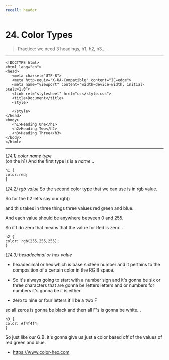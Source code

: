 ```yaml
---
recall: header
---
```


# 24. Color Types

> Practice: we need 3 headings, h1, h2, h3...

---

```
<!DOCTYPE html>
<html lang="en">
<head>
   <meta charset="UTF-8">
   <meta http-equiv="X-UA-Compatible" content="IE=edge">
   <meta name="viewport" content="width=device-width, initial-scale=1.0">
   <link rel="stylesheet" href="css/style.css">
   <title>Document</title>
   <style>

   </style>
</head>
<body>
   <h1>Heading One</h1>
   <h2>Heading Two</h2>
   <h3>Heading Three</h3>
</body>
</html>
```

---

_(24.1) color name type_  
(on the h1) And the first type is is a _name_...

```
h1 {
color:red;
}
```

_(24.2) rgb value_
So the second color type that we can use is in rgb value.

So for the h2 let's say our rgb()

and this takes in three things three values red green and blue.

And each value should be anywhere between 0 and 255.

So if I do zero that means that the value for Red is zero...

```
h2 {
color: rgb(255,255,255);
}
```

_(24.3) hexadecimal or hex value_

- hexadecimal or hex which is base sixteen number and it pertains to the composition of a certain color in the RG B space.

- So it's always going to start with a number sign and it's gonna be six or three characters
  that are gonna be letters letters and or numbers for numbers it's gonna be it is either
- zero to nine or four letters it'll be a two F

so all zeros is gonna be black and then all F's is gonna be white...

```
h3 {
color: #f4f4f4;
}
```

So just like our G.B. it's gonna give us just a color based off of the values of red green and blue.

- https://www.color-hex.com
